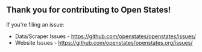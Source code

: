 ## Thank you for contributing to Open States!

If you're filing an issue:

* Data/Scraper Issues - https://github.com/openstates/openstates/issues/
* Website Issues - https://github.com/openstates/openstates.org/issues/
